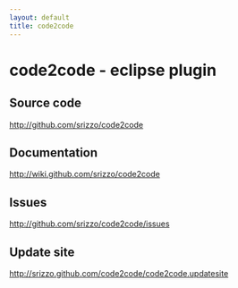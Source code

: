 ```yaml
---
layout: default
title: code2code
---
```


# code2code - eclipse plugin
	
## Source code

http://github.com/srizzo/code2code


## Documentation

http://wiki.github.com/srizzo/code2code


## Issues

http://github.com/srizzo/code2code/issues

## Update site

http://srizzo.github.com/code2code/code2code.updatesite

